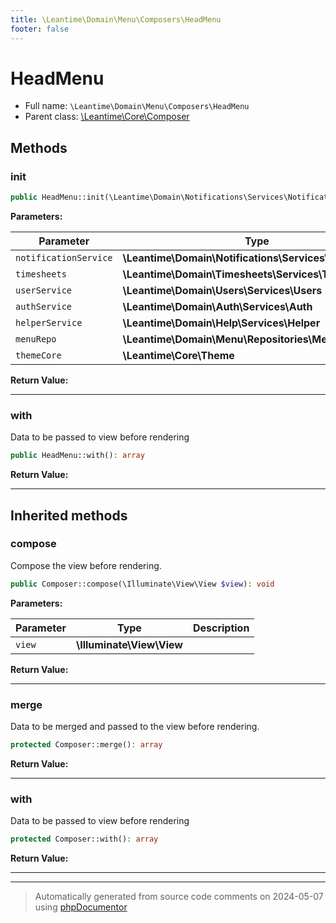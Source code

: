```yaml
---
title: \Leantime\Domain\Menu\Composers\HeadMenu
footer: false
---
```


# HeadMenu





* Full name: `\Leantime\Domain\Menu\Composers\HeadMenu`
* Parent class: [\Leantime\Core\Composer](../../../Core/Composer.md)



## Methods

### init



```php
public HeadMenu::init(\Leantime\Domain\Notifications\Services\Notifications $notificationService, \Leantime\Domain\Timesheets\Services\Timesheets $timesheets, \Leantime\Domain\Users\Services\Users $userService, \Leantime\Domain\Auth\Services\Auth $authService, \Leantime\Domain\Help\Services\Helper $helperService, \Leantime\Domain\Menu\Repositories\Menu $menuRepo, \Leantime\Core\Theme $themeCore): void
```








**Parameters:**

| Parameter | Type | Description |
|-----------|------|-------------|
| `notificationService` | **\Leantime\Domain\Notifications\Services\Notifications** |  |
| `timesheets` | **\Leantime\Domain\Timesheets\Services\Timesheets** |  |
| `userService` | **\Leantime\Domain\Users\Services\Users** |  |
| `authService` | **\Leantime\Domain\Auth\Services\Auth** |  |
| `helperService` | **\Leantime\Domain\Help\Services\Helper** |  |
| `menuRepo` | **\Leantime\Domain\Menu\Repositories\Menu** |  |
| `themeCore` | **\Leantime\Core\Theme** |  |


**Return Value:**





---
### with

Data to be passed to view before rendering

```php
public HeadMenu::with(): array
```









**Return Value:**





---


## Inherited methods

### compose

Compose the view before rendering.

```php
public Composer::compose(\Illuminate\View\View $view): void
```








**Parameters:**

| Parameter | Type | Description |
|-----------|------|-------------|
| `view` | **\Illuminate\View\View** |  |


**Return Value:**





---
### merge

Data to be merged and passed to the view before rendering.

```php
protected Composer::merge(): array
```









**Return Value:**





---
### with

Data to be passed to view before rendering

```php
protected Composer::with(): array
```









**Return Value:**





---


---
> Automatically generated from source code comments on 2024-05-07 using [phpDocumentor](http://www.phpdoc.org/)
